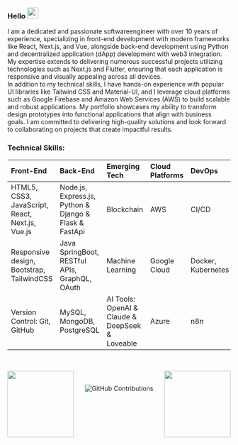 ### Hello <img src="https://media.giphy.com/media/hvRJCLFzcasrR4ia7z/giphy.gif" width="25px">
I am a dedicated and passionate softwareengineer with over 10 years of experience, specializing in front-end development with modern frameworks like React, Next.js, and Vue, alongside back-end development using Python and decentralized application (dApp) development with web3 integration. My expertise extends to delivering numerous successful projects utilizing technologies such as Next.js and Flutter, ensuring that each application is responsive and visually appealing across all devices.
<br>
In addition to my technical skills, I have hands-on experience with popular UI libraries like Tailwind CSS and Material-UI, and I leverage cloud platforms such as Google Firebase and Amazon Web Services (AWS) to build scalable and robust applications. My portfolio showcases my ability to transform design prototypes into functional applications that align with business goals. I am committed to delivering high-quality solutions and look forward to collaborating on projects that create impactful results.

### Technical Skills:


| Front-End                                       | Back-End                                              | Emerging Tech                                             | Cloud Platforms | DevOps     |
| :---------------------------------------------- | :-----------------------------------------------------| :-------------------------------------------------------- | :-------------- | :--------- |
| HTML5, CSS3, JavaScript, React, Next.js, Vue.js | Node.js, Express.js, Python & Django & Flask & FastApi| Blockchain                                                | AWS             | CI/CD      |
| Responsive design, Bootstrap, TailwindCSS       | Java SpringBoot, RESTful APIs, GraphQL, OAuth         | Machine Learning                                          | Google Cloud    | Docker, Kubernetes|
| Version Control: Git, GitHub                    | MySQL, MongoDB, PostgreSQL                            | AI Tools: OpenAI & Claude & DeepSeek & Loveable           | Azure           | n8n       |
                                                                                                                                                                     

<!-- - 💬 Telegram : [@pdev217](https://t.me/pdev217/);
- 📝 Email : sgirad86@gmail.com -->

<!-- 💗 **My Favorites Techs:**

![](https://img.shields.io/badge/Framework-React-informational?style=flat&logo=react&logoColor=white&color=3bac3a)
![](https://img.shields.io/badge/Framework-React-informational?style=flat&logo=react&logoColor=white&color=3bac3a)
![](https://img.shields.io/badge/Framework-Vue-informational?style=flat&logo=vue.js&logoColor=white&color=3bac3a)
![](https://img.shields.io/badge/Framework-Angular-informational?style=flat&logo=angular&logoColor=white&color=3bac3a)
![](https://img.shields.io/badge/Language-JavaScript-informational?style=flat&logo=javascript&logoColor=white&color=3bac3a)
![](https://img.shields.io/badge/Language-TypeScript-informational?style=flat&logo=typescript&logoColor=white&color=3bac3a)
![](https://img.shields.io/badge/Language-PHP-informational?style=flat&logo=php&logoColor=white&color=3bac3a)
![](https://img.shields.io/badge/Language-Laravel-informational?style=flat&logo=laravel&logoColor=white&color=3bac3a)
![](https://img.shields.io/badge/CI/CD-Github_Action-informational?style=flat&logo=github&logoColor=white&color=3bac3a)
![](https://img.shields.io/badge/Database-PostgreSQL-informational?style=flat&logo=postgresql&logoColor=white&color=3bac3a)
![](https://img.shields.io/badge/Database-MySQL-informational?style=flat&logo=mysql&logoColor=white&color=3bac3a)
![](https://img.shields.io/badge/Database-MongoDB-informational?style=flat&logo=mongodb&logoColor=white&color=3bac3a)
![](https://img.shields.io/badge/Shell-Bash-informational?style=flat&logo=gnu-bash&logoColor=white&color=3bac3a)
![](https://img.shields.io/badge/Tools-Docker-informational?style=flat&logo=docker&logoColor=white&color=3bac3a) -->

<br/>


<!-- <p align="center">
    <a href="https://www.buymeacoffee.com/pdev" target="_blank"><img src="https://www.buymeacoffee.com/assets/img/custom_images/orange_img.png" alt="Buy Me A Coffee" style="height: 41px !important;width: 174px !important;box-shadow: 0px 3px 2px 0px rgba(190, 190, 190, 0.5) !important;-webkit-box-shadow: 0px 3px 2px 0px rgba(190, 190, 190, 0.5) !important;" ></a>
</p> -->

<!-- [![Tanishka's github activity graph](https://activity-graph.herokuapp.com/graph?username=FullstackWEB-developer&theme=github&count_private=true&area=true&hide_border=true)](https://activity-graph.herokuapp.com/graph?username=FullstackWEB-developer&theme=github&count_private=true) -->

<div align="center"/>



<div>
<img style="height: 150px" align="left" src="https://github-readme-stats.vercel.app/api?username=adamalston&hide=html&hide_title=true&show_icons=true&count_private=true&layout=compact&theme=maroongold&include_all_commits=true" /><!-- wi*quL3fcV -->

<img style="height: 150px" align="right" src="https://github-readme-stats.vercel.app/api/top-langs/?username=superalive1005&layout=compact&theme=maroongold&include_all_commits=true" /> <br/>
</div>


![GitHub Contributions](https://github-readme-streak-stats.herokuapp.com/?&theme=ayu-mirage&user=adamalston)
